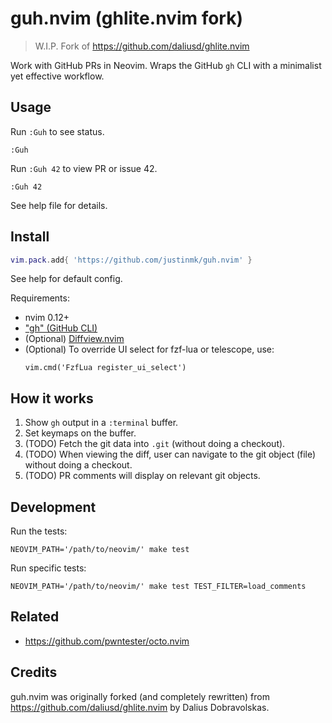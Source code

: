 # guh.nvim (ghlite.nvim fork)

> W.I.P. Fork of https://github.com/daliusd/ghlite.nvim

Work with GitHub PRs in Neovim. Wraps the GitHub `gh` CLI with a minimalist yet
effective workflow.

## Usage

Run `:Guh` to see status.

    :Guh

Run `:Guh 42` to view PR or issue 42.

    :Guh 42

See help file for details.

## Install

```lua
vim.pack.add{ 'https://github.com/justinmk/guh.nvim' }
```

See help for default config.

Requirements:
- nvim 0.12+
- ["gh" (GitHub CLI)](https://cli.github.com/)
- (Optional) [Diffview.nvim](https://github.com/sindrets/diffview.nvim)
- (Optional) To override UI select for fzf-lua or telescope, use:
  ```
  vim.cmd('FzfLua register_ui_select')
  ```

## How it works

1. Show `gh` output in a `:terminal` buffer.
2. Set keymaps on the buffer.
3. (TODO) Fetch the git data into `.git` (without doing a checkout).
4. (TODO) When viewing the diff, user can navigate to the git object (file)
   without doing a checkout.
5. (TODO) PR comments will display on relevant git objects.

## Development

Run the tests:

    NEOVIM_PATH='/path/to/neovim/' make test

Run specific tests:

    NEOVIM_PATH='/path/to/neovim/' make test TEST_FILTER=load_comments

## Related

- https://github.com/pwntester/octo.nvim

## Credits

guh.nvim was originally forked (and completely rewritten) from
https://github.com/daliusd/ghlite.nvim by Dalius Dobravolskas.
